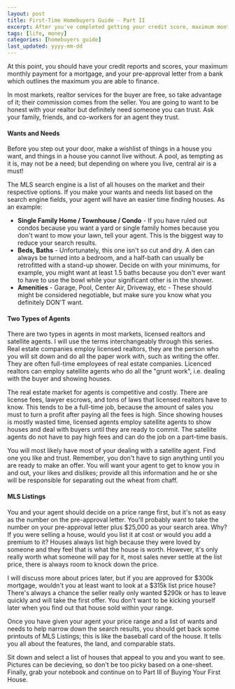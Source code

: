 ```yaml
---
layout: post
title: First-Time Homebuyers Guide - Part II 
excerpt: After you've completed getting your credit score, maximum monthly payment and pre-approvl letter, it's time to get your search on! 
tags: [life, money]
categories: [homebuyers guide]
last_updated: yyyy-mm-dd
---
```

At this point, you should have your credit reports and scores, your maximum monthly payment for a mortgage, and your pre-approval letter from a bank which outlines the maximum you are able to finance.

In most markets, realtor services for the buyer are free, so take advantage of it; their commission comes from the seller.  You are going to want to be honest with your realtor but definitely need someone you can trust.  Ask your family, friends, and co-workers for an agent they trust.
<!--break-->
#### Wants and Needs

Before you step out your door, make a wishlist of things in a house you want, and things in a house you cannot live without.  A pool, as tempting as it is, may not be a need; but depending on where you live, central air is a must!

The MLS search engine is a list of all houses on the market and their respective options.  If you make your wants and needs list based on the search engine fields, your agent will have an easier time finding houses.  As an example:

* **Single Family Home / Townhouse / Condo** - If you have ruled out condos because you want a yard or single family homes because you don't want to mow your lawn, tell your agent. This is the biggest way to reduce your search results.
* **Beds, Baths** - Unfortunately, this one isn't so cut and dry.  A den can always be turned into a bedroom, and a half-bath can usually be retrofitted with a stand-up shower.  Decide on with your minimums, for example, you might want at least 1.5 baths because you don't ever want to have to use the bowl while your significant other is in the shower.
* **Amenities** - Garage, Pool, Center Air, Driveway, etc - These should might be considered negotiable, but make sure you know what you definitely DON'T want.

#### Two Types of Agents

There are two types in agents in most markets, licensed realtors and satellite agents.  I will use the terms interchangeably through this series.  Real estate companies employ licensed realtors, they are the person who you will sit down and do all the paper work with, such as writing the offer.  They are often full-time employees of real estate companies.  Licenced realtors can employ satellite agents who do all the "grunt work", i.e. dealing with the buyer and showing houses.

The real estate market for agents is competitive and costly.  There are license fees, lawyer escrows, and tons of laws that licensed realtors have to know.  This tends to be a full-time job, because the amount of sales you must to turn a profit after paying all the fees is high.  Since showing houses is mostly wasted time, licensed agents employ satellite agents to show houses and deal with buyers until they are ready to commit.  The satellite agents do not have to pay high fees and can do the job on a part-time basis.

You will most likely have most of your dealing with a satellite agent.  Find one you like and trust.  Remember, you don't have to sign anything until you are ready to make an offer.  You will want your agent to get to know you in and out, your likes and dislikes; provide all this information and he or she will be responsible for separating out the wheat from chaff.

#### MLS Listings

You and your agent should decide on a price range first, but it's not as easy as the number on the pre-approval letter.  You'll probably want to take the number on your pre-approval letter plus $25,000 as your search area.  Why?  If you were selling a house, would you list it at cost or would you add a premium to it?  Houses always list high because they were loved by someone and they feel that is what the house is worth.  However, it's only really worth what someone will pay for it, most sales never settle at the list price, there is always room to knock down the price.

I will discuss more about prices later, but if you are approved for $300k mortgage, wouldn't you at least want to look at a $315k list price house?  There's always a chance the seller really only wanted $290k or has to leave quickly and will take the first offer.  You don't want to be kicking yourself later when you find out that house sold within your range.

Once you have given your agent your price range and a list of wants and needs to help narrow down the search results, you should get back some printouts of MLS Listings; this is like the baseball card of the house.  It tells you all about the features, the land, and comparable stats.

Sit down and select a list of houses that appeal to you and you want to see.  Pictures can be decieving, so don't be too picky based on a one-sheet.  Finally, grab your notebook and continue on to Part III of Buying Your First House.

